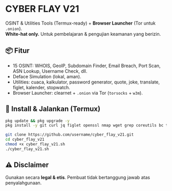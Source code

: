 # CYBER FLAY V21

OSINT & Utilities Tools (Termux-ready) + **Browser Launcher** (Tor untuk `.onion`).  
**White-hat only.** Untuk pembelajaran & pengujian keamanan yang berizin.

## 📦 Fitur
- 15 OSINT: WHOIS, GeoIP, Subdomain Finder, Email Breach, Port Scan, ASN Lookup, Username Check, dll.
- Deface Simulation (lokal, aman).
- Utilities: cuaca, kalkulator, password generator, quote, joke, translate, figlet, kalender, stopwatch.
- Browser Launcher: clearnet + `.onion` via Tor (`torsocks` + `w3m`).

## 🚀 Install & Jalankan (Termux)
```bash
pkg update && pkg upgrade -y
pkg install -y git curl jq figlet openssl nmap wget grep coreutils bc tor torsocks w3m

git clone https://github.com/username/cyber_flay_v21.git
cd cyber_flay_v21
chmod +x cyber_flay_v21.sh
./cyber_flay_v21.sh
```

## ⚠️ Disclaimer
Gunakan secara **legal & etis**. Pembuat tidak bertanggung jawab atas penyalahgunaan.
